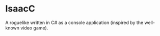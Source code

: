 # IsaacC
A roguelike written in C# as a console application (inspired by the well-known video game).
